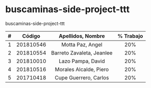 # buscaminas-side-project-ttt
buscaminas-side-project-ttt

|  **#** | **Código** | **Apellidos, Nombre** | **% Trabajo** |
| :---: | :---: | :---: | :---: |
|  1 | 201810546 | Motta Paz, Angel | 20% |
|  2 | 201810554 | Barreto Zavaleta, Jeanlee | 20% |
|  3 | 201810010 | Lazo Pampa, David | 20% |
|  4 | 201810516 | Morales Alcalde, Piero | 20% |
|  5 | 201710418 | Cupe Guerrero, Carlos | 20% |